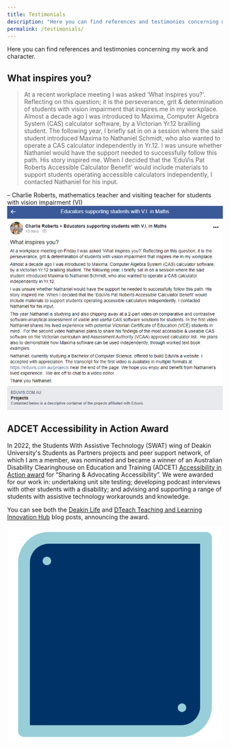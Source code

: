 ```yaml
---
title: Testimonials
description: "Here you can find references and testimonies concerning my work and character."
permalink: /testimonials/
---
```


Here you can find references and testimonies concerning my work and character.

## What inspires you?
> At a recent workplace meeting I was asked ‘What inspires you?’. Reflecting on this question; it is the perseverance, grit & determination of students with vision impairment that inspires me in my workplace.
Almost a decade ago I was introduced to Maxima, Computer Algebra System (CAS) calculator software, by a Victorian Yr.12 brailling student. The following year, I briefly sat in on a session where the said student introduced Maxima to Nathaniel Schmidt, who also wanted to operate a CAS calculator independently in Yr.12.
I was unsure whether Nathaniel would have the support needed to successfully follow this path. His story inspired me. When I decided that the ‘EduVis Pat Roberts Accessible Calculator Benefit’ would include materials to support students operating accessible calculators independently, I contacted Nathaniel for his input.

&ndash; Charlie Roberts, mathematics teacher and visiting teacher for students with vision impairment (VI)
![Image containing screenshot of above quote from a Facebook post by Charlie via a Facebook group for supporters of VI students studying maths.](/assets/images/testimonial_c-r.png)

## ADCET Accessibility in Action Award
In 2022, the Students With Assistive Technology (SWAT) wing of Deakin University's Students as Partners projects and peer support network, of which I am a member, was nominated and became a winner of an Australian Disability Clearinghouse on Education and Training (ADCET) [Accessibility in Action award](https://www.adcet.edu.au/resource/10938/congratulations-to-the-inaugural-accessibility-in-action-award-winners) for &ldquo;Sharing & Advocating Accessibility&rdquo;. We were awarded for our work in: undertaking unit site testing; developing podcast interviews with other students with a disability; and advising and supporting a range of students with assistive technology workarounds and knowledge.

You can see both the [Deakin Life](https://blogs.deakin.edu.au/deakinlife/2022/06/03/access-for-all-see-deakins-award-winning-initiatives-to-improve-digital-content/) and [DTeach Teaching and Learning Innovation Hub](https://dteach.deakin.edu.au/2022/05/deakin-wins-big-at-the-accessibility-in-action-awards/) blog posts, announcing the award.

![Image containing the award](/assets/images/testimonial_swat.svg)